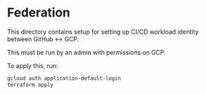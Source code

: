 # Federation

This directory contains setup for setting up CI/CD workload identity between
GitHub <-> GCP.

This must be run by an admin with permissions on GCP.

To apply this, run:

```sh
gcloud auth application-default-login
terraform apply
```
